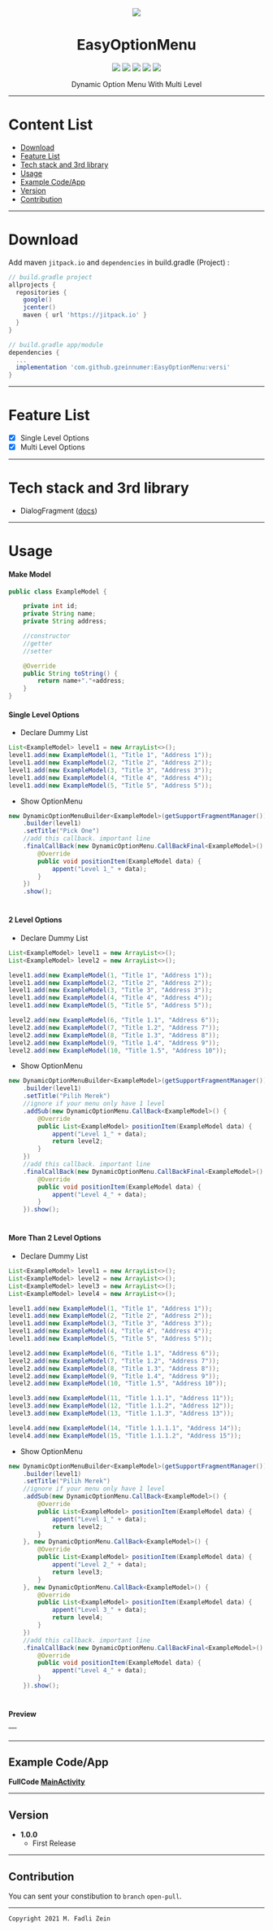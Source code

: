 <p align="center">
  <img src="https://dafunda.com/wp-content/uploads/2019/10/Aplikasi-sering-force-close-min.jpg"/>
</p>

<h1 align="center">
EasyOptionMenu
</h1>

<div align="center">
    <a><img src="https://img.shields.io/badge/Version-1.0.0-brightgreen.svg?style=flat"></a>
    <a><img src="https://img.shields.io/badge/ID-gzeinnumer-blue.svg?style=flat"></a>
    <a><img src="https://img.shields.io/badge/Java-Suport-green?logo=java&style=flat"></a>
    <a><img src="https://img.shields.io/badge/Kotlin-Suport-green?logo=kotlin&style=flat"></a>
    <a href="https://github.com/gzeinnumer"><img src="https://img.shields.io/github/followers/gzeinnumer?label=follow&style=social"></a>
    <br>
    <p>Dynamic Option Menu With Multi Level</p>
</div>

---
# Content List
* [Download](#download)
* [Feature List](#feature-list)
* [Tech stack and 3rd library](#tech-stack-and-3rd-library)
* [Usage](#usage)
* [Example Code/App](#example-codeapp)
* [Version](#version)
* [Contribution](#contribution)

---
# Download
Add maven `jitpack.io` and `dependencies` in build.gradle (Project) :
```gradle
// build.gradle project
allprojects {
  repositories {
    google()
    jcenter()
    maven { url 'https://jitpack.io' }
  }
}

// build.gradle app/module
dependencies {
  ...
  implementation 'com.github.gzeinnumer:EasyOptionMenu:versi'
}
```

---
# Feature List
- [x] Single Level Options
- [x] Multi Level Options

---
# Tech stack and 3rd library
- DialogFragment ([docs](https://developer.android.com/guide/fragments/dialogs))

---
# Usage

#### Make Model
```java
public class ExampleModel {

    private int id;
    private String name;
    private String address;

    //constructor
    //getter
    //setter

    @Override
    public String toString() {
        return name+"."+address;
    }
}
```

#### Single Level Options

- Declare Dummy List
```java
List<ExampleModel> level1 = new ArrayList<>();
level1.add(new ExampleModel(1, "Title 1", "Address 1"));
level1.add(new ExampleModel(2, "Title 2", "Address 2"));
level1.add(new ExampleModel(3, "Title 3", "Address 3"));
level1.add(new ExampleModel(4, "Title 4", "Address 4"));
level1.add(new ExampleModel(5, "Title 5", "Address 5"));
```

- Show OptionMenu
```java
new DynamicOptionMenuBuilder<ExampleModel>(getSupportFragmentManager())
    .builder(level1)
    .setTitle("Pick One")
    //add this callback. important line
    .finalCallBack(new DynamicOptionMenu.CallBackFinal<ExampleModel>() {
        @Override
        public void positionItem(ExampleModel data) {
            appent("Level 1_" + data);
        }
    })
    .show();
```
#
#### 2 Level Options

- Declare Dummy List

```java
List<ExampleModel> level1 = new ArrayList<>();
List<ExampleModel> level2 = new ArrayList<>();

level1.add(new ExampleModel(1, "Title 1", "Address 1"));
level1.add(new ExampleModel(2, "Title 2", "Address 2"));
level1.add(new ExampleModel(3, "Title 3", "Address 3"));
level1.add(new ExampleModel(4, "Title 4", "Address 4"));
level1.add(new ExampleModel(5, "Title 5", "Address 5"));

level2.add(new ExampleModel(6, "Title 1.1", "Address 6"));
level2.add(new ExampleModel(7, "Title 1.2", "Address 7"));
level2.add(new ExampleModel(8, "Title 1.3", "Address 8"));
level2.add(new ExampleModel(9, "Title 1.4", "Address 9"));
level2.add(new ExampleModel(10, "Title 1.5", "Address 10"));
```

- Show OptionMenu
```java
new DynamicOptionMenuBuilder<ExampleModel>(getSupportFragmentManager())
    .builder(level1)
    .setTitle("Pilih Merek")
    //ignore if your menu only have 1 level
    .addSub(new DynamicOptionMenu.CallBack<ExampleModel>() {
        @Override
        public List<ExampleModel> positionItem(ExampleModel data) {
            appent("Level 1_" + data);
            return level2;
        }
    })
    //add this callback. important line
    .finalCallBack(new DynamicOptionMenu.CallBackFinal<ExampleModel>() {
        @Override
        public void positionItem(ExampleModel data) {
            appent("Level 4_" + data);
        }
    }).show();
```
#
#### More Than 2 Level Options

- Declare Dummy List

```java
List<ExampleModel> level1 = new ArrayList<>();
List<ExampleModel> level2 = new ArrayList<>();
List<ExampleModel> level3 = new ArrayList<>();
List<ExampleModel> level4 = new ArrayList<>();

level1.add(new ExampleModel(1, "Title 1", "Address 1"));
level1.add(new ExampleModel(2, "Title 2", "Address 2"));
level1.add(new ExampleModel(3, "Title 3", "Address 3"));
level1.add(new ExampleModel(4, "Title 4", "Address 4"));
level1.add(new ExampleModel(5, "Title 5", "Address 5"));

level2.add(new ExampleModel(6, "Title 1.1", "Address 6"));
level2.add(new ExampleModel(7, "Title 1.2", "Address 7"));
level2.add(new ExampleModel(8, "Title 1.3", "Address 8"));
level2.add(new ExampleModel(9, "Title 1.4", "Address 9"));
level2.add(new ExampleModel(10, "Title 1.5", "Address 10"));

level3.add(new ExampleModel(11, "Title 1.1.1", "Address 11"));
level3.add(new ExampleModel(12, "Title 1.1.2", "Address 12"));
level3.add(new ExampleModel(13, "Title 1.1.3", "Address 13"));

level4.add(new ExampleModel(14, "Title 1.1.1.1", "Address 14"));
level4.add(new ExampleModel(15, "Title 1.1.1.2", "Address 15"));
```

- Show OptionMenu
```java
new DynamicOptionMenuBuilder<ExampleModel>(getSupportFragmentManager())
    .builder(level1)
    .setTitle("Pilih Merek")
    //ignore if your menu only have 1 level
    .addSub(new DynamicOptionMenu.CallBack<ExampleModel>() {
        @Override
        public List<ExampleModel> positionItem(ExampleModel data) {
            appent("Level 1_" + data);
            return level2;
        }
    }, new DynamicOptionMenu.CallBack<ExampleModel>() {
        @Override
        public List<ExampleModel> positionItem(ExampleModel data) {
            appent("Level 2_" + data);
            return level3;
        }
    }, new DynamicOptionMenu.CallBack<ExampleModel>() {
        @Override
        public List<ExampleModel> positionItem(ExampleModel data) {
            appent("Level 3_" + data);
            return level4;
        }
    })
    //add this callback. important line
    .finalCallBack(new DynamicOptionMenu.CallBackFinal<ExampleModel>() {
        @Override
        public void positionItem(ExampleModel data) {
            appent("Level 4_" + data);
        }
    }).show();
```
#
#### Preview

|![]()|
|---|

---
## Example Code/App

**FullCode [MainActivity](https://github.com/gzeinnumer/EasyOptionMenu/blob/master/app/src/main/java/com/gzeinnumer/easyoptionmenu/MainActivity.java)**

---

## Version
- **1.0.0**
  - First Release

---

## Contribution
You can sent your constibution to `branch` `open-pull`.

---

```
Copyright 2021 M. Fadli Zein
```
